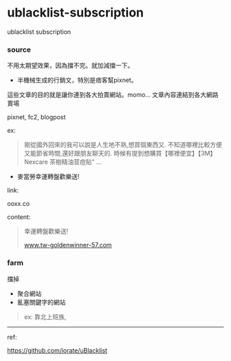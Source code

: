 # ublacklist-subscription
ublacklist subscription

### source

不用太期望效果，因為擋不完。就加減擋一下。

* 半機械生成的行銷文，特別是痞客幫pixnet。
 
這些文章的目的就是讓你連到各大拍賣網站。momo...
文章內容連結到各大網路賣場

pixnet, fc2, blogpost

ex:

> 剛從國外回來的我可以說是人生地不熟,想買個東西又. 不知道哪裡比較方便又能節省時間,還好跟朋友聊天的. 時候有提到想購買【哪裡便宜】【3M】Nexcare 茶樹精油荳痘貼" ...

* 麥當勞幸運轉盤歡樂送!


link:

ooxx.co

content:

> 幸運轉盤歡樂送!
> 
> www.tw-goldenwinner-57.com

### farm
擋掉
* 聚合網站
* 亂塞關鍵字的網站
> ex: 靠北上班族,

---

ref:

https://github.com/iorate/uBlacklist

